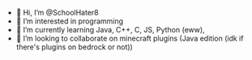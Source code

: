 - 👋 Hi, I’m @SchoolHater8
- 👀 I’m interested in programming
- 🌱 I’m currently learning Java, C++, C, JS, Python (eww),  
- 💞️ I’m looking to collaborate on minecraft plugins (Java edition (idk if there's plugins on bedrock or not))

<!---
SchoolHater8/SchoolHater8 is a ✨ special ✨ repository because its `README.md` (this file) appears on your GitHub profile.
You can click the Preview link to take a look at your changes.
--->
